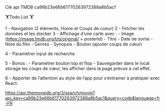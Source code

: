 Clé api TMDB
ca99b23e66b61770263972388a8b5ac1

🏋️Todo List 🏋️

1 - Navigation (2 éléments, Home et Coups de coeur)
2 - Fetcher les données et les stocker
3 - Affichage d’une carte avec : - Image (https://image.tmdb.org/t/p/original/ + posterId) - Titre - Date de sortie - Note du film - Genres - Synopsis - Bouton (ajouter coups de cœur)

4 - Paramétrer input de recherche

5 - Bonus : - Paramétrer bouton top et flop - Sauvegarder dans le local storage les coups de cœur, les afficher dans la page prévue à cet effet.

6 - Apporter de l’attention au style de l’app pour s’entrainer à pratiquer avec React.

https://api.themoviedb.org/3/search/movie?api_key=ca99b23e66b61770263972388a8b5ac1&query=code&language=fr-FR
